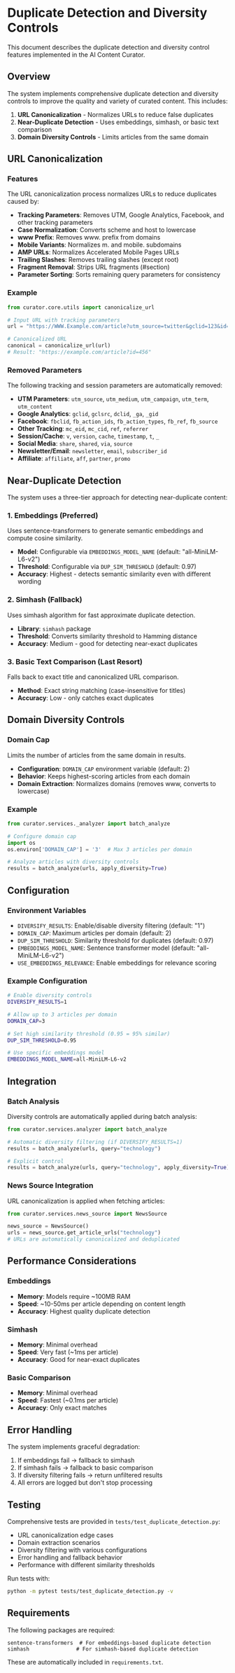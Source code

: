 # Duplicate Detection and Diversity Controls

This document describes the duplicate detection and diversity control features implemented in the AI Content Curator.

## Overview

The system implements comprehensive duplicate detection and diversity controls to improve the quality and variety of curated content. This includes:

1. **URL Canonicalization** - Normalizes URLs to reduce false duplicates
2. **Near-Duplicate Detection** - Uses embeddings, simhash, or basic text comparison
3. **Domain Diversity Controls** - Limits articles from the same domain

## URL Canonicalization

### Features

The URL canonicalization process normalizes URLs to reduce duplicates caused by:

- **Tracking Parameters**: Removes UTM, Google Analytics, Facebook, and other tracking parameters
- **Case Normalization**: Converts scheme and host to lowercase
- **www Prefix**: Removes www. prefix from domains
- **Mobile Variants**: Normalizes m. and mobile. subdomains
- **AMP URLs**: Normalizes Accelerated Mobile Pages URLs
- **Trailing Slashes**: Removes trailing slashes (except root)
- **Fragment Removal**: Strips URL fragments (#section)
- **Parameter Sorting**: Sorts remaining query parameters for consistency

### Example

```python
from curator.core.utils import canonicalize_url

# Input URL with tracking parameters
url = "https://WWW.Example.com/article?utm_source=twitter&gclid=123&id=456"

# Canonicalized URL
canonical = canonicalize_url(url)
# Result: "https://example.com/article?id=456"
```

### Removed Parameters

The following tracking and session parameters are automatically removed:

- **UTM Parameters**: `utm_source`, `utm_medium`, `utm_campaign`, `utm_term`, `utm_content`
- **Google Analytics**: `gclid`, `gclsrc`, `dclid`, `_ga`, `_gid`
- **Facebook**: `fbclid`, `fb_action_ids`, `fb_action_types`, `fb_ref`, `fb_source`
- **Other Tracking**: `mc_eid`, `mc_cid`, `ref`, `referrer`
- **Session/Cache**: `v`, `version`, `cache`, `timestamp`, `t`, `_`
- **Social Media**: `share`, `shared`, `via`, `source`
- **Newsletter/Email**: `newsletter`, `email`, `subscriber_id`
- **Affiliate**: `affiliate`, `aff`, `partner`, `promo`

## Near-Duplicate Detection

The system uses a three-tier approach for detecting near-duplicate content:

### 1. Embeddings (Preferred)

Uses sentence-transformers to generate semantic embeddings and compute cosine similarity.

- **Model**: Configurable via `EMBEDDINGS_MODEL_NAME` (default: "all-MiniLM-L6-v2")
- **Threshold**: Configurable via `DUP_SIM_THRESHOLD` (default: 0.97)
- **Accuracy**: Highest - detects semantic similarity even with different wording

### 2. Simhash (Fallback)

Uses simhash algorithm for fast approximate duplicate detection.

- **Library**: `simhash` package
- **Threshold**: Converts similarity threshold to Hamming distance
- **Accuracy**: Medium - good for detecting near-exact duplicates

### 3. Basic Text Comparison (Last Resort)

Falls back to exact title and canonicalized URL comparison.

- **Method**: Exact string matching (case-insensitive for titles)
- **Accuracy**: Low - only catches exact duplicates

## Domain Diversity Controls

### Domain Cap

Limits the number of articles from the same domain in results.

- **Configuration**: `DOMAIN_CAP` environment variable (default: 2)
- **Behavior**: Keeps highest-scoring articles from each domain
- **Domain Extraction**: Normalizes domains (removes www, converts to lowercase)

### Example

```python
from curator.services._analyzer import batch_analyze

# Configure domain cap
import os
os.environ['DOMAIN_CAP'] = '3'  # Max 3 articles per domain

# Analyze articles with diversity controls
results = batch_analyze(urls, apply_diversity=True)
```

## Configuration

### Environment Variables

- `DIVERSIFY_RESULTS`: Enable/disable diversity filtering (default: "1")
- `DOMAIN_CAP`: Maximum articles per domain (default: 2)
- `DUP_SIM_THRESHOLD`: Similarity threshold for duplicates (default: 0.97)
- `EMBEDDINGS_MODEL_NAME`: Sentence transformer model (default: "all-MiniLM-L6-v2")
- `USE_EMBEDDINGS_RELEVANCE`: Enable embeddings for relevance scoring

### Example Configuration

```bash
# Enable diversity controls
DIVERSIFY_RESULTS=1

# Allow up to 3 articles per domain
DOMAIN_CAP=3

# Set high similarity threshold (0.95 = 95% similar)
DUP_SIM_THRESHOLD=0.95

# Use specific embeddings model
EMBEDDINGS_MODEL_NAME=all-MiniLM-L6-v2
```

## Integration

### Batch Analysis

Diversity controls are automatically applied during batch analysis:

```python
from curator.services.analyzer import batch_analyze

# Automatic diversity filtering (if DIVERSIFY_RESULTS=1)
results = batch_analyze(urls, query="technology")

# Explicit control
results = batch_analyze(urls, query="technology", apply_diversity=True)
```

### News Source Integration

URL canonicalization is applied when fetching articles:

```python
from curator.services.news_source import NewsSource

news_source = NewsSource()
urls = news_source.get_article_urls("technology")
# URLs are automatically canonicalized and deduplicated
```

## Performance Considerations

### Embeddings

- **Memory**: Models require ~100MB RAM
- **Speed**: ~10-50ms per article depending on content length
- **Accuracy**: Highest quality duplicate detection

### Simhash

- **Memory**: Minimal overhead
- **Speed**: Very fast (~1ms per article)
- **Accuracy**: Good for near-exact duplicates

### Basic Comparison

- **Memory**: Minimal overhead
- **Speed**: Fastest (~0.1ms per article)
- **Accuracy**: Only exact matches

## Error Handling

The system implements graceful degradation:

1. If embeddings fail → fallback to simhash
2. If simhash fails → fallback to basic comparison
3. If diversity filtering fails → return unfiltered results
4. All errors are logged but don't stop processing

## Testing

Comprehensive tests are provided in `tests/test_duplicate_detection.py`:

- URL canonicalization edge cases
- Domain extraction scenarios
- Diversity filtering with various configurations
- Error handling and fallback behavior
- Performance with different similarity thresholds

Run tests with:

```bash
python -m pytest tests/test_duplicate_detection.py -v
```

## Requirements

The following packages are required:

```
sentence-transformers  # For embeddings-based duplicate detection
simhash               # For simhash-based duplicate detection
```

These are automatically included in `requirements.txt`.